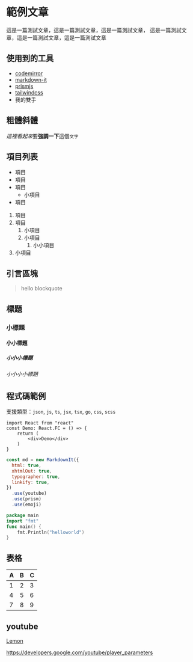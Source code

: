 # 範例文章

這是一篇測試文章，這是一篇測試文章，這是一篇測試文章，
這是一篇測試文章，這是一篇測試文章，這是一篇測試文章

## 使用到的工具

- [codemirror](https://codemirror.net/)
- [markdown-it](https://github.com/markdown-it/markdown-it)
- [prismjs](https://prismjs.com/)
- [tailwindcss](https://tailwindcss.com/)
- 我的雙手

## 粗體斜體

*這裡看起來*要**強調一下**這個`文字`

## 項目列表

- 項目
- 項目
- 項目
  - 小項目
- 項目

1. 項目
2. 項目
   1. 小項目
   2. 小項目
      1. 小小項目
3. 小項目

## 引言區塊

> hello blockquote

## 標題

### 小標題

#### 小小標題

##### 小小小標題

###### 小小小小標題

## 程式碼範例

支援類型︰`json`, `js`, `ts`, `jsx`, `tsx`, `go`, `css`, `scss`

```tsx
import React from "react"
const Demo: React.FC = () => {
    return (
        <div>Demo</div>
    )
}
```

```js
const md = new MarkdownIt({
  html: true,
  xhtmlOut: true,
  typographer: true,
  linkify: true,
})
  .use(youtube)
  .use(prism)
  .use(emoji)
```

```go
package main
import "fmt"
func main() {
	fmt.Println("helloworld")
}
```

## 表格

| A   | B   | C   |
| --- | --- | --- |
| 1   | 2   | 3   |
| 4   | 5   | 6   |
| 7   | 8   | 9   |

## youtube

[Lemon](yt:NrHRTNeni-U)

https://developers.google.com/youtube/player_parameters
